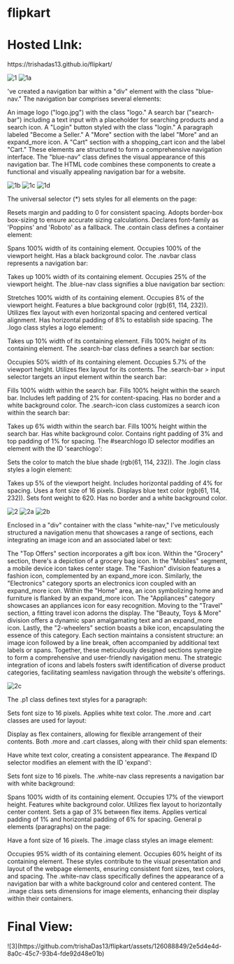 # flipkart
<h1>Hosted LInk: </h1>
https://trishadas13.github.io/flipkart/


![1](https://github.com/trishaDas13/flipkart/assets/126088849/27a91d4b-61b2-4a1c-a83a-833c9b8e859a)
![1a](https://github.com/trishaDas13/flipkart/assets/126088849/3c8863cb-513e-42db-8f92-8b708a0158e4)

've created a navigation bar within a "div" element with the class "blue-nav." The navigation bar comprises several elements:

An image logo ("logo.jpg") with the class "logo."
A search bar ("search-bar") including a text input with a placeholder for searching products and a search icon.
A "Login" button styled with the class "login."
A paragraph labeled "Become a Seller."
A "More" section with the label "More" and an expand_more icon.
A "Cart" section with a shopping_cart icon and the label "Cart."
These elements are structured to form a comprehensive navigation interface. The "blue-nav" class defines the visual appearance of this navigation bar. The HTML code combines these components to create a functional and visually appealing navigation bar for a website.

![1b](https://github.com/trishaDas13/flipkart/assets/126088849/c9f4220f-58e5-40d3-928a-4171d0f41228)
![1c](https://github.com/trishaDas13/flipkart/assets/126088849/6f193564-24b0-4b9b-8b84-b57a704f2948)
![1d](https://github.com/trishaDas13/flipkart/assets/126088849/159d9633-a6c3-4be6-9a6e-43467480724d)

The universal selector (*) sets styles for all elements on the page:

Resets margin and padding to 0 for consistent spacing.
Adopts border-box box-sizing to ensure accurate sizing calculations.
Declares font-family as 'Poppins' and 'Roboto' as a fallback.
The .contain class defines a container element:

Spans 100% width of its containing element.
Occupies 100% of the viewport height.
Has a black background color.
The .navbar class represents a navigation bar:

Takes up 100% width of its containing element.
Occupies 25% of the viewport height.
The .blue-nav class signifies a blue navigation bar section:

Stretches 100% width of its containing element.
Occupies 8% of the viewport height.
Features a blue background color (rgb(61, 114, 232)).
Utilizes flex layout with even horizontal spacing and centered vertical alignment.
Has horizontal padding of 8% to establish side spacing.
The .logo class styles a logo element:

Takes up 10% width of its containing element.
Fills 100% height of its containing element.
The .search-bar class defines a search bar section:

Occupies 50% width of its containing element.
Occupies 5.7% of the viewport height.
Utilizes flex layout for its contents.
The .search-bar > input selector targets an input element within the search bar:

Fills 100% width within the search bar.
Fills 100% height within the search bar.
Includes left padding of 2% for content-spacing.
Has no border and a white background color.
The .search-icon class customizes a search icon within the search bar:

Takes up 6% width within the search bar.
Fills 100% height within the search bar.
Has white background color.
Contains right padding of 3% and top padding of 1% for spacing.
The #searchlogo ID selector modifies an element with the ID 'searchlogo':

Sets the color to match the blue shade (rgb(61, 114, 232)).
The .login class styles a login element:

Takes up 5% of the viewport height.
Includes horizontal padding of 4% for spacing.
Uses a font size of 16 pixels.
Displays blue text color (rgb(61, 114, 232)).
Sets font weight to 620.
Has no border and a white background color.

![2](https://github.com/trishaDas13/flipkart/assets/126088849/8cf4d65d-cb58-4997-af0c-773755c038e1)
![2a](https://github.com/trishaDas13/flipkart/assets/126088849/1852a687-214f-4fd9-a94d-a64194496e78)
![2b](https://github.com/trishaDas13/flipkart/assets/126088849/de2a9a32-ef43-4059-b38d-2e81c20d6ea4)

Enclosed in a "div" container with the class "white-nav," I've meticulously structured a navigation menu that showcases a range of sections, each integrating an image icon and an associated label or text:

The "Top Offers" section incorporates a gift box icon.
Within the "Grocery" section, there's a depiction of a grocery bag icon.
In the "Mobiles" segment, a mobile device icon takes center stage.
The "Fashion" division features a fashion icon, complemented by an expand_more icon.
Similarly, the "Electronics" category sports an electronics icon coupled with an expand_more icon.
Within the "Home" area, an icon symbolizing home and furniture is flanked by an expand_more icon.
The "Appliances" category showcases an appliances icon for easy recognition.
Moving to the "Travel" section, a fitting travel icon adorns the display.
The "Beauty, Toys & More" division offers a dynamic span amalgamating text and an expand_more icon.
Lastly, the "2-wheelers" section boasts a bike icon, encapsulating the essence of this category.
Each section maintains a consistent structure: an image icon followed by a line break, often accompanied by additional text labels or spans. Together, these meticulously designed sections synergize to form a comprehensive and user-friendly navigation menu. The strategic integration of icons and labels fosters swift identification of diverse product categories, facilitating seamless navigation through the website's offerings.

![2c](https://github.com/trishaDas13/flipkart/assets/126088849/a34bf0aa-0e29-43a2-876d-dcf1febb1773)

The .p1 class defines text styles for a paragraph:

Sets font size to 16 pixels.
Applies white text color.
The .more and .cart classes are used for layout:

Display as flex containers, allowing for flexible arrangement of their contents.
Both .more and .cart classes, along with their child span elements:

Have white text color, creating a consistent appearance.
The #expand ID selector modifies an element with the ID 'expand':

Sets font size to 16 pixels.
The .white-nav class represents a navigation bar with white background:

Spans 100% width of its containing element.
Occupies 17% of the viewport height.
Features white background color.
Utilizes flex layout to horizontally center content.
Sets a gap of 3% between flex items.
Applies vertical padding of 1% and horizontal padding of 6% for spacing.
General p elements (paragraphs) on the page:

Have a font size of 16 pixels.
The .image class styles an image element:

Occupies 95% width of its containing element.
Occupies 60% height of its containing element.
These styles contribute to the visual presentation and layout of the webpage elements, ensuring consistent font sizes, text colors, and spacing. The .white-nav class specifically defines the appearance of a navigation bar with a white background color and centered content. The .image class sets dimensions for image elements, enhancing their display within their containers.

<h1>Final View:</h1>
![3](https://github.com/trishaDas13/flipkart/assets/126088849/2e5d4e4d-8a0c-45c7-93b4-fde92d48e01b)

